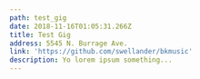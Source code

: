 ```yaml
---
path: test_gig
date: 2018-11-16T01:05:31.266Z
title: Test Gig
address: 5545 N. Burrage Ave.
link: 'https://github.com/swellander/bkmusic'
description: Yo lorem ipsum something...
---
```



